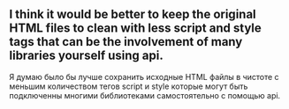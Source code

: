 I think it would be better to keep the original HTML files to clean with less script and style tags that can be the involvement of many libraries yourself using api.
---
Я думаю было бы лучше сохранить исходные HTML файлы в чистоте с меньшим количеством тегов script и style которые могут быть подключенны многими библиотеками самостоятельно с помощью api.